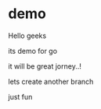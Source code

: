 # demo

Hello geeks

its demo for go

it will be great jorney..!

lets create another branch

just fun
